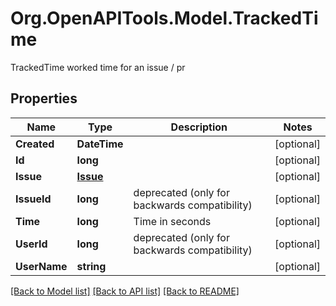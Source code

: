 # Org.OpenAPITools.Model.TrackedTime
TrackedTime worked time for an issue / pr

## Properties

Name | Type | Description | Notes
------------ | ------------- | ------------- | -------------
**Created** | **DateTime** |  | [optional] 
**Id** | **long** |  | [optional] 
**Issue** | [**Issue**](Issue.md) |  | [optional] 
**IssueId** | **long** | deprecated (only for backwards compatibility) | [optional] 
**Time** | **long** | Time in seconds | [optional] 
**UserId** | **long** | deprecated (only for backwards compatibility) | [optional] 
**UserName** | **string** |  | [optional] 

[[Back to Model list]](../README.md#documentation-for-models) [[Back to API list]](../README.md#documentation-for-api-endpoints) [[Back to README]](../README.md)

